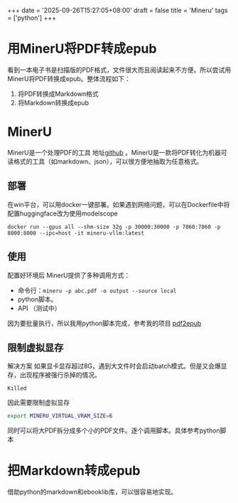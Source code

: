 +++
date = '2025-09-26T15:27:05+08:00'
draft = false
title = 'Mineru'
tags = ['python']
+++

# 用MinerU将PDF转成epub

看到一本电子书是扫描版的PDF格式，文件很大而且阅读起来不方便。所以尝试用MinerU将PDF转换成epub。整体流程如下：

1. 将PDF转换成Markdown格式
2. 将Markdown转换成epub

# MinerU
MinerU是一个处理PDF的工具 地址[github](https://opendatalab.github.io/MinerU/) 。MinerU是一款将PDF转化为机器可读格式的工具（如markdown、json），可以很方便地抽取为任意格式。

## 部署
在win平台，可以用docker一键部署。如果遇到网络问题，可以在Dockerfile中将配置huggingface改为使用modelscope 

```
docker run --gpus all --shm-size 32g -p 30000:30000 -p 7860:7860 -p 8000:8000 --ipc=host -it mineru-vllm:latest
```

## 使用
配置好环境后 MinerU提供了多种调用方式：

- 命令行：`mineru -p abc.pdf -o output --source local`
- python脚本。
- API （测试中）

因为要批量执行，所以我用python脚本完成，参考我的项目 [pdf2epub](https://github.com/didaman/pdf2epub)


## 限制虚拟显存
解决方案
如果显卡显存超过8G，遇到大文件时会启动batch模式。但是又会爆显存，出现程序被强行杀掉的情况。
```
Killed  
```

因此需要限制虚拟显存
```bash
export MINERU_VIRTUAL_VRAM_SIZE=6
```

同时可以将大PDF拆分成多个小的PDF文件。逐个调用脚本。具体参考python脚本

# 把Markdown转成epub

借助python的markdown和ebooklib库，可以很容易地实现。